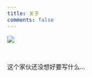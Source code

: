 ```yaml
---
title: 关于
comments: false
---
```


<p>
  <img src="https://v1.jinrishici.com/shanshui.svg" class="nofancybox border-none">
</p>

<br>
<p><i class="fa fa-lightbulb-o" aria-hidden="true"></i> 这个家伙还没想好要写什么...</p>
